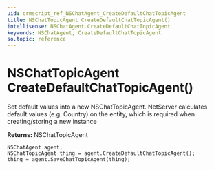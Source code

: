 ```yaml
---
uid: crmscript_ref_NSChatAgent_CreateDefaultChatTopicAgent
title: NSChatTopicAgent CreateDefaultChatTopicAgent()
intellisense: NSChatAgent.CreateDefaultChatTopicAgent
keywords: NSChatAgent, CreateDefaultChatTopicAgent
so.topic: reference
---
```


# NSChatTopicAgent CreateDefaultChatTopicAgent()

Set default values into a new NSChatTopicAgent.
NetServer calculates default values (e.g. Country) on the entity, which is required when creating/storing a new instance

**Returns:** NSChatTopicAgent

```crmscript
NSChatAgent agent;
NSChatTopicAgent thing = agent.CreateDefaultChatTopicAgent();
thing = agent.SaveChatTopicAgent(thing);
```

